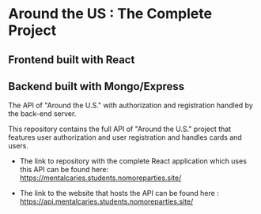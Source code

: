# Around the US : The Complete Project

## Frontend built with React
## Backend built with Mongo/Express

The API of "Around the U.S." with authorization and registration handled by the back-end server.

This repository contains the full API of "Around the U.S." project that features user authorization and user registration and handles cards and users.

- The link to repository with the complete React application which uses this API can be found here:
  https://mentalcaries.students.nomoreparties.site/

- The link to the website that hosts the API can be found here : https://api.mentalcaries.students.nomoreparties.site/
